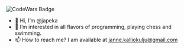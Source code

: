![CodeWars Badge](https://www.codewars.com/users/japeka/badges/small)
- 👋 Hi, I’m @japeka
- 👀 I’m interested in all flavors of programming, playing chess and swimming.
- 📫 How to reach me? I am available at janne.kalliokulju@gmail.com
